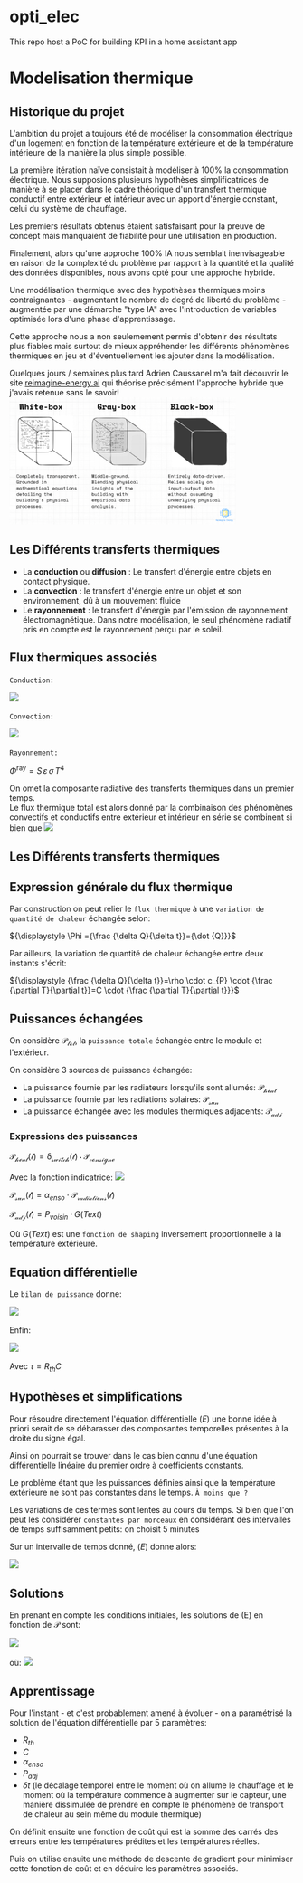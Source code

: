 # opti_elec
This repo host a PoC for building KPI in a home assistant app


# Modelisation thermique

## Historique du projet

L'ambition du projet a toujours été de modéliser la consommation électrique d'un logement en fonction de la température extérieure et de la température intérieure de la manière la plus simple possible.

La première itération naïve consistait à modéliser à 100% la consommation électrique. Nous supposions plusieurs hypothèses simplificatrices de manière à se placer dans le cadre théorique d'un transfert thermique conductif entre extérieur et intérieur avec un apport d'énergie constant, celui du système de chauffage.

Les premiers résultats obtenus étaient satisfaisant pour la preuve de concept mais manquaient de fiabilité pour une utilisation en production.

Finalement, alors qu'une approche 100% IA nous semblait inenvisageable en raison de la complexité du problème par rapport à la quantité et la qualité des données disponibles, nous avons opté pour une approche hybride.

Une modélisation thermique avec des hypothèses thermiques moins contraignantes - augmentant le nombre de degré de liberté du problème - augmentée par une démarche "type IA" avec l'introduction de variables optimisée lors d'une phase d'apprentissage.

Cette approche nous a non seulemement permis d'obtenir des résultats plus fiables mais surtout de mieux appréhender les différents phénomènes thermiques en jeu et d'éventuellement les ajouter dans la modélisation.

Quelques jours / semaines plus tard Adrien Caussanel m'a fait découvrir le site [reimagine-energy.ai](https://www.reimagine-energy.ai/p/data-driven-efficiency-predicting) qui théorise précisément l'approche hybride que j'avais retenue sans le savoir!
<img src="readme/graybox model.jpg" alt="Interest of grey-box model for thermal modeling" width="400"/>


## Les Différents transferts thermiques

- La **conduction** ou **diffusion** : Le transfert d'énergie entre objets en contact physique.
- La **convection** : le transfert d'énergie entre un objet et son environnement, dû à un mouvement fluide 
- Le **rayonnement** : le transfert d'énergie par l'émission de rayonnement électromagnétique. Dans notre modélisation, le seul phénomène radiatif pris en compte est le rayonnement perçu par le soleil.

## Flux thermiques associés
`Conduction:`

<img src="https://latex.codecogs.com/svg.image?{\displaystyle\Phi&space;_{1\rightarrow&space;2}^{conduction}=\lambda\,S\,{\frac{T_{1}-T_{2}}{e}}={\frac{T_{1}-T_{2}}{R_{th}^{conduction}}}}" />


`Convection:` 

<img src="https://latex.codecogs.com/svg.image?{\displaystyle\Phi&space;_{1\rightarrow&space;2}^{convection}=h\,S\,(T_{1}-T_{2})={\frac{T_{1}-T_{2}}{R_{th}^{convection}}}" />

`Rayonnement:`

${\displaystyle \Phi^{\mathrm {ray}} =S\,\varepsilon \,\sigma \,T^{4}}$ 


On omet la composante radiative des transferts thermiques dans un premier temps.\
Le flux thermique total est alors donné par la combinaison des phénomènes convectifs et conductifs entre extérieur et intérieur en série se combinent si bien que 
<img src="https://latex.codecogs.com/svg.image?{\displaystyle{\Phi&space;_{1\rightarrow&space;2}^{TT}}={\frac{T_{ext}-T_{int}}{R_{th}}}}" />

## **Les Différents transferts thermiques**

## Expression générale du flux thermique
Par construction on peut relier le `flux thermique` à une `variation de quantité de chaleur` échangée selon:

${\displaystyle \Phi ={\frac {\delta Q}{\delta t}}={\dot {Q}}}$

Par ailleurs, la variation de quantité de chaleur échangée entre deux instants s'écrit:

${\displaystyle {\frac {\delta Q}{\delta t}}=\rho \cdot c_{P} \cdot {\frac {\partial T}{\partial t}}=C \cdot {\frac {\partial T}{\partial t}}}$

## Puissances échangées
On considère ${\displaystyle {\mathcal {P_{tot}}}}$, la `puissance totale` échangée entre le module et l'extérieur.

On considère 3 sources de puissance échangée:
- La puissance fournie par les radiateurs lorsqu'ils sont allumés: ${\displaystyle {\mathcal {P_{heat}}}}$
- La puissance fournie par les radiations solaires: ${\displaystyle {\mathcal {P_{sun}}}}$
- La puissance échangée avec les modules thermiques adjacents: ${\displaystyle {\mathcal {P_{adj}}}}$

### Expressions des puissances
${\displaystyle {\mathcal {P_{heat}(t) = \delta_{switch}(t) \cdot \mathcal{P_{consigne}}}}}$

Avec la fonction indicatrice:
<img src="https://latex.codecogs.com/svg.image?{\delta_{switch}(t)}=\left\{\begin{matrix}1&{si}&{switch=ON}\\0&{sinon.}\\\end{matrix}\right." />

${\displaystyle {\mathcal {P_{sun}(t)}}} = \alpha_{enso} \cdot \mathcal{P_{radiations}(t)}$

${\displaystyle {\mathcal {P_{adj}(t)}}} = P_{voisin} \cdot G(Text)$

Où $G(Text)$ est une `fonction de shaping` inversement proportionnelle à la température extérieure.

## Equation différentielle
Le `bilan de puissance` donne:

<img src="https://latex.codecogs.com/svg.image?{\displaystyle{\Phi={\Phi&space;_{1\rightarrow&space;2}^{TT}}&plus;{\mathcal{P}}}\Leftrightarrow{C\,{\frac{\partial&space;T}{\partial&space;t}}={\frac{T_{ext}-T_{int}}{R_{\mathrm{th}}}&plus;{\mathcal{P}}}}\Leftrightarrow{{\frac{\partial&space;T}{\partial&space;t}}={\frac{T_{ext}-T_{int}}{R_{\mathrm{th}}C}}&plus;{\frac{\mathcal{P}}{C}}}}" />

Enfin:

<img src="https://latex.codecogs.com/svg.image?{\boxed{\displaystyle{\frac{\partial&space;T_{int}}{\partial&space;t}}(t)&plus;{\frac{1}{\tau}}*T_{int}(t)={\frac{1}{\tau}}*T_{ext}(t)&plus;{\frac{\mathcal{P}(t)}{C}}}}(E)" />

Avec ${\displaystyle {\tau = R_{th}C}}$

## Hypothèses et simplifications
Pour résoudre directement l'équation différentielle $(E)$ une bonne idée à priori serait de se débarasser des composantes temporelles présentes à la droite du signe égal.

Ainsi on pourrait se trouver dans le cas bien connu d'une équation différentielle linéaire du premier ordre à coefficients constants.


Le problème étant que les puissances définies ainsi que la température extérieure ne sont pas constantes dans le temps. `À moins que ?`

Les variations de ces termes sont lentes au cours du temps. Si bien que l'on peut les considérer `constantes par morceaux` en considérant des intervalles de temps suffisamment petits: on choisit 5 minutes

Sur un intervalle de temps donné, $(E)$ donne alors:

<img src="https://latex.codecogs.com/svg.image?{\boxed{\displaystyle{\frac{\partial&space;T_{int}}{\partial&space;t}}(t)&plus;{\frac{1}{\tau}}*T_{int}(t)={\frac{1}{\tau}}*T_{ext}&plus;{\frac{\mathcal{P}_{tot}}{C}}}}(1)" />

## Solutions
En prenant en compte les conditions initiales, les solutions de (E) en fonction de $\mathcal{P}$ sont:


<img src="https://latex.codecogs.com/svg.image?(1)\Rightarrow{\boxed{\displaystyle{T_{int}=T_{lim}&plus;[T_{0}-T_{lim}]*e^{\frac{-t}{\tau}}}}}" /> 

où: <img src="https://latex.codecogs.com/svg.image?T_{lim}=T_{ext}&plus;{\frac{\tau}{C}*[\delta_{switch}(t) \cdot {P_{consigne}}+ \alpha_{enso} \cdot {P_{radiations}(t) + G(T_{ext}) \cdot {P_{adj}]}" />


## Apprentissage
Pour l'instant - et c'est probablement amené à évoluer - on a paramétrisé la solution de l'équation différentielle par 5 paramètres:
- $R_{th}$
- $C$
- $\alpha_{enso}$
- $P_{adj}$
- $\delta t$ (le décalage temporel entre le moment où on allume le chauffage et le moment où la température commence à augmenter sur le capteur, une manière dissimulée de prendre en compte le phénomène de transport de chaleur au sein même du module thermique)

On définit ensuite une fonction de coût qui est la somme des carrés des erreurs entre les températures prédites et les températures réelles.

Puis on utilise ensuite une méthode de descente de gradient pour minimiser cette fonction de coût et en déduire les paramètres associés.
